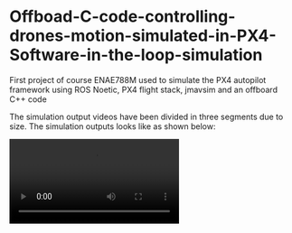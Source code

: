 # Offboad-C-code-controlling-drones-motion-simulated-in-PX4-Software-in-the-loop-simulation
First project of course ENAE788M used to simulate the PX4 autopilot framework using ROS Noetic, PX4 flight stack, jmavsim and an offboard C++ code

The simulation output videos have been divided in three segments due to size. The simulation outputs looks like as shown below:

![](https://github.com/darshit-desai/Offboad-C-code-controlling-drones-motion-simulated-in-PX4-Software-in-the-loop-simulation/blob/main/img/StartupandTakeoff.mp4)
